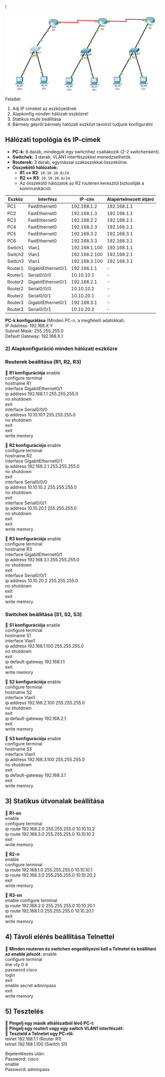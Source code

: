 !![topology](PacketTracer_ETC8RTlAuy.png)
Feladat:
1) Adj IP címeket az eszközeidnek 
2) Alapkonfig minden hálózati eszközre! 
3) Statikus route beállítása 
4) Bármely gépről bármely hálózati eszközt távolról tudjunk konfigurálni

## **Hálózati topológia és IP-címek**

- **PC-k:** 6 darab, mindegyik egy switchhez csatlakozik (2-2 switchenként).
- **Switchek:** 3 darab, VLAN1 interfészükkel menedzselhetők.
- **Routerek:** 3 darab, egymással szakaszokkal összekötve.
- **Összekötő hálózatok:**
    - **R1 ↔ R2**: `10.10.10.0/24`
    - **R2 ↔ R3**: `10.10.20.0/24`
    - Az összekötő hálózatok az R2 routeren keresztül biztosítják a kommunikációt.

| Eszköz  | Interfész          | IP-cím        | Alapértelmezett átjáró |
| ------- | ------------------ | ------------- | ---------------------- |
| PC1     | FastEthernet0      | 192.168.1.2   | 192.168.1.1            |
| PC2     | FastEthernet0      | 192.168.1.3   | 192.168.1.1            |
| PC3     | FastEthernet0      | 192.168.2.2   | 192.168.2.1            |
| PC4     | FastEthernet0      | 192.168.2.3   | 192.168.2.1            |
| PC5     | FastEthernet0      | 192.168.3.2   | 192.168.3.1            |
| PC6     | FastEthernet0      | 192.168.3.3   | 192.168.3.1            |
| Switch1 | Vlan1              | 192.168.1.100 | 192.168.1.1            |
| Switch2 | Vlan1              | 192.168.2.100 | 192.168.2.1            |
| Switch3 | Vlan1              | 192.168.3.100 | 192.168.3.1            |
| Router1 | GigabitEthernet0/1 | 192.168.1.1   | -                      |
| Router1 | Serial0/0/0        | 10.10.10.1    | -                      |
| Router2 | GigabitEthernet0/1 | 192.168.2.1   | -                      |
| Router2 | Serial0/0/0        | 10.10.10.2    | -                      |
| Router2 | Serial0/0/1        | 10.10.20.1    | -                      |
| Router3 | GigabitEthernet0/1 | 192.168.3.1   | -                      |
| Router3 | Serial0/0/1        | 10.10.20.2    | -                      |

**PC-k konfigurálása** (Minden PC-n, a megfelelő adatokkal):  
IP Address: 192.168.X.Y  
Subnet Mask: 255.255.255.0  
Default Gateway: 192.168.X.1  

### **2) Alapkonfiguráció minden hálózati eszközre**

### Routerek beállítása (R1, R2, R3)

🔹 **R1 konfigurációja**
enable  
configure terminal  
hostname R1  
interface GigabitEthernet0/1  
ip address 192.168.1.1 255.255.255.0  
no shutdown  
exit  
interface Serial0/0/0  
ip address 10.10.10.1 255.255.255.0  
no shutdown  
exit  
exit  
write memory  

🔹 **R2 konfigurációja**
enable  
configure terminal  
hostname R2  
interface GigabitEthernet0/1  
ip address 192.168.2.1 255.255.255.0  
no shutdown  
exit  
interface Serial0/0/0  
ip address 10.10.10.2 255.255.255.0  
no shutdown  
exit  
interface Serial0/0/1  
ip address 10.10.20.1 255.255.255.0  
no shutdown  
exit  
exit  
write memory  

🔹 **R3 konfigurációja**
enable  
configure terminal  
hostname R3  
interface GigabitEthernet0/1  
ip address 192.168.3.1 255.255.255.0  
no shutdown  
exit  
interface Serial0/0/1  
ip address 10.10.20.2 255.255.255.0  
no shutdown  
exit  
exit  
write memory  

### Switchek beállítása (S1, S2, S3)
🔹 **S1 konfigurációja**
enable  
configure terminal  
hostname S1  
interface Vlan1  
ip address 192.168.1.100 255.255.255.0  
no shutdown  
exit  
ip default-gateway 192.168.1.1  
exit  
write memory  

🔹 **S2 konfigurációja**
enable  
configure terminal  
hostname S2  
interface Vlan1  
ip address 192.168.2.100 255.255.255.0  
no shutdown  
exit  
ip default-gateway 192.168.2.1  
exit  
write memory  

🔹 **S3 konfigurációja**
enable  
configure terminal  
hostname S3  
interface Vlan1  
ip address 192.168.3.100 255.255.255.0  
no shutdown  
exit  
ip default-gateway 192.168.3.1  
exit  
write memory  

## **3) Statikus útvonalak beállítása**
🔹 **R1-en**  
enable  
configure terminal  
ip route 192.168.2.0 255.255.255.0 10.10.10.2  
ip route 192.168.3.0 255.255.255.0 10.10.10.2  
exit  
write memory  

🔹 **R2-n**  
enable  
configure terminal  
ip route 192.168.1.0 255.255.255.0 10.10.10.1  
ip route 192.168.3.0 255.255.255.0 10.10.20.2  
exit  
write memory  

🔹 **R3-on**  
enable
configure terminal  
ip route 192.168.2.0 255.255.255.0 10.10.20.1  
ip route 192.168.1.0 255.255.255.0 10.10.20.1  
exit  
write memory  


## **4) Távoli elérés beállítása Telnettel**

🔹 **Minden routeren és switchen engedélyezni kell a Telnetet és beállítani az enable jelszót.**
enable  
configure terminal  
line vty 0 4  
password cisco  
login  
exit  
enable secret adminpass  
exit  
write memory  

## **5) Tesztelés**

🔹 **Pingelj egy másik alhálózatból lévő PC-t:**  
🔹 **Pingelj egy routert vagy egy switch VLAN1 interfészét:**  
🔹 **Teszteld a Telnetet egy PC-ről:**  
telnet 192.168.1.1  (Router R1)  
telnet 192.168.1.100 (Switch S1)  

Bejelentkezés után:  
Password: cisco  
enable  
Password: adminpass  

